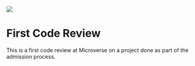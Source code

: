 ![](https://img.shields.io/badge/Microverse-blueviolet)

# First Code Review

This is a first code review at Microverse on a project done as part of the admission process.
